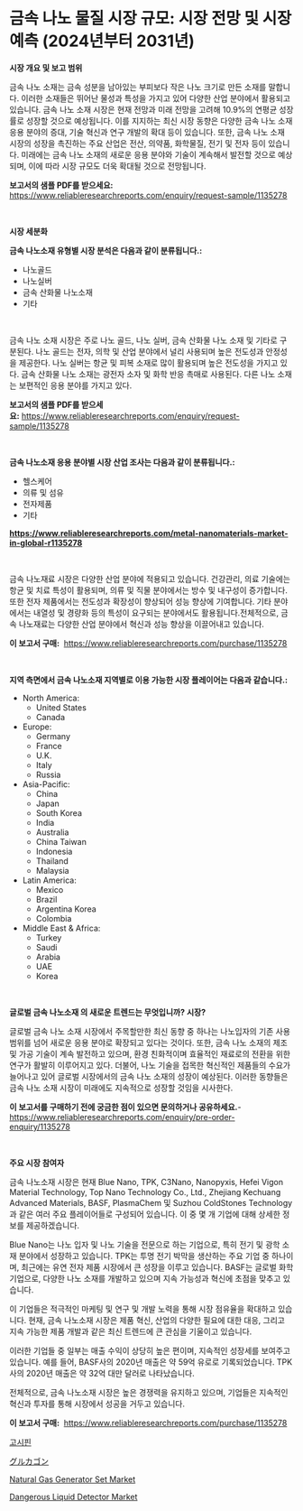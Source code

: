 <p><h1>금속 나노 물질 시장 규모: 시장 전망 및 시장 예측 (2024년부터 2031년)</h1></p><p><strong>시장 개요 및 보고 범위</strong></p>
<p><p>금속 나노 소재는 금속 성분을 남아있는 부피보다 작은 나노 크기로 만든 소재를 말합니다. 이러한 소재들은 뛰어난 물성과 특성을 가지고 있어 다양한 산업 분야에서 활용되고 있습니다. 금속 나노 소재 시장은 현재 전망과 미래 전망을 고려해 10.9%의 연평균 성장률로 성장할 것으로 예상됩니다. 이를 지지하는 최신 시장 동향은 다양한 금속 나노 소재 응용 분야의 증대, 기술 혁신과 연구 개발의 확대 등이 있습니다. 또한, 금속 나노 소재 시장의 성장을 촉진하는 주요 산업은 전산, 의약품, 화학물질, 전기 및 전자 등이 있습니다. 미래에는 금속 나노 소재의 새로운 응용 분야와 기술이 계속해서 발전할 것으로 예상되며, 이에 따라 시장 규모도 더욱 확대될 것으로 전망됩니다.</p></p>
<p><strong>보고서의 샘플 PDF를 받으세요:</strong> <a href="https://www.reliableresearchreports.com/enquiry/request-sample/1135278">https://www.reliableresearchreports.com/enquiry/request-sample/1135278</a></p>
<p>&nbsp;</p>
<p><strong>시장 세분화</strong></p>
<p><strong>금속 나노소재 유형별 시장 분석은 다음과 같이 분류됩니다.:</strong></p>
<p><ul><li>나노골드</li><li>나노실버</li><li>금속 산화물 나노소재</li><li>기타</li></ul></p>
<p>&nbsp;</p>
<p><p>금속 나노 소재 시장은 주로 나노 골드, 나노 실버, 금속 산화물 나노 소재 및 기타로 구분된다. 나노 골드는 전자, 의학 및 산업 분야에서 널리 사용되며 높은 전도성과 안정성을 제공한다. 나노 실버는 항균 및 피복 소재로 많이 활용되며 높은 전도성을 가지고 있다. 금속 산화물 나노 소재는 광전자 소자 및 화학 반응 촉매로 사용된다. 다른 나노 소재는 보편적인 응용 분야를 가지고 있다.</p></p>
<p><strong>보고서의 샘플 PDF를 받으세요:</strong>&nbsp;<a href="https://www.reliableresearchreports.com/enquiry/request-sample/1135278">https://www.reliableresearchreports.com/enquiry/request-sample/1135278</a></p>
<p>&nbsp;</p>
<p><strong> 금속 나노소재 응용 분야별 시장 산업 조사는 다음과 같이 분류됩니다.:</strong></p>
<p><ul><li>헬스케어</li><li>의류 및 섬유</li><li>전자제품</li><li>기타</li></ul></p>
<p><strong><a href="https://www.reliableresearchreports.com/metal-nanomaterials-market-in-global-r1135278">https://www.reliableresearchreports.com/metal-nanomaterials-market-in-global-r1135278</a></strong></p>
<p>&nbsp;</p>
<p><p>금속 나노재료 시장은 다양한 산업 분야에 적용되고 있습니다. 건강관리, 의료 기술에는 항균 및 치료 특성이 활용되며, 의류 및 직물 분야에서는 방수 및 내구성이 증가합니다. 또한 전자 제품에서는 전도성과 확장성이 향상되어 성능 향상에 기여합니다. 기타 분야에서는 내열성 및 경량화 등의 특성이 요구되는 분야에서도 활용됩니다.전체적으로, 금속 나노재료는 다양한 산업 분야에서 혁신과 성능 향상을 이끌어내고 있습니다.</p></p>
<p><strong>이 보고서 구매:</strong>&nbsp; <a href="https://www.reliableresearchreports.com/purchase/1135278">https://www.reliableresearchreports.com/purchase/1135278</a></p>
<p>&nbsp;</p>
<p><strong>지역 측면에서 금속 나노소재 지역별로 이용 가능한 시장 플레이어는 다음과 같습니다.:</strong></p>
<p><ul>
    <li>
        North America:
        <ul>
            <li>United States</li>
            <li>Canada</li>
        </ul>
    </li>
    <li>
        Europe:
        <ul>
            <li>Germany</li>
            <li>France</li>
            <li>U.K.</li>
            <li>Italy</li>
            <li>Russia</li>
        </ul>
    </li>
    <li>
        Asia-Pacific:
        <ul>
            <li>China</li>
            <li>Japan</li>
            <li>South Korea</li>
            <li>India</li>
            <li>Australia</li>
            <li>China Taiwan</li>
            <li>Indonesia</li>
            <li>Thailand</li>
            <li>Malaysia</li>
        </ul>
    </li>
    <li>
        Latin America:
        <ul>
            <li>Mexico</li>
            <li>Brazil</li>
            <li>Argentina Korea</li>
            <li>Colombia</li>
        </ul>
    </li>
    <li>
        Middle East & Africa:
        <ul>
            <li>Turkey</li>
            <li>Saudi</li>
            <li>Arabia</li>
            <li>UAE</li>
            <li>Korea</li>
        </ul>
    </li>
    </ul></p>
<p>&nbsp;</p>
<p><strong>글로벌 금속 나노소재 의 새로운 트렌드는 무엇입니까? 시장?</strong></p>
<p><p>글로벌 금속 나노 소재 시장에서 주목할만한 최신 동향 중 하나는 나노입자의 기존 사용범위를 넘어 새로운 응용 분야로 확장되고 있다는 것이다. 또한, 금속 나노 소재의 제조 및 가공 기술이 계속 발전하고 있으며, 환경 친화적이며 효율적인 재료로의 전환을 위한 연구가 활발히 이루어지고 있다. 더불어, 나노 기술을 접목한 혁신적인 제품들의 수요가 늘어나고 있어 글로벌 시장에서의 금속 나노 소재의 성장이 예상된다. 이러한 동향들은 금속 나노 소재 시장이 미래에도 지속적으로 성장할 것임을 시사한다.</p></p>
<p><strong>이 보고서를 구매하기 전에 궁금한 점이 있으면 문의하거나 공유하세요.</strong>- <a href="https://www.reliableresearchreports.com/enquiry/pre-order-enquiry/1135278">https://www.reliableresearchreports.com/enquiry/pre-order-enquiry/1135278</a></p>
<p>&nbsp;</p>
<p><strong>주요 시장 참여자</strong></p>
<p><p>금속 나노소재 시장은 현재 Blue Nano, TPK, C3Nano, Nanopyxis, Hefei Vigon Material Technology, Top Nano Technology Co., Ltd., Zhejiang Kechuang Advanced Materials, BASF, PlasmaChem 및 Suzhou ColdStones Technology과 같은 여러 주요 플레이어들로 구성되어 있습니다. 이 중 몇 개 기업에 대해 상세한 정보를 제공하겠습니다.</p><p>Blue Nano는 나노 입자 및 나노 기술을 전문으로 하는 기업으로, 특히 전기 및 광학 소재 분야에서 성장하고 있습니다. TPK는 투명 전기 박막을 생산하는 주요 기업 중 하나이며, 최근에는 유연 전자 제품 시장에서 큰 성장을 이루고 있습니다. BASF는 글로벌 화학 기업으로, 다양한 나노 소재를 개발하고 있으며 지속 가능성과 혁신에 초점을 맞추고 있습니다.</p><p>이 기업들은 적극적인 마케팅 및 연구 및 개발 노력을 통해 시장 점유율을 확대하고 있습니다. 현재, 금속 나노소재 시장은 제품 혁신, 산업의 다양한 필요에 대한 대응, 그리고 지속 가능한 제품 개발과 같은 최신 트렌드에 큰 관심을 기울이고 있습니다.</p><p>이러한 기업들 중 일부는 매출 수익이 상당히 높은 편이며, 지속적인 성장세를 보여주고 있습니다. 예를 들어, BASF사의 2020년 매출은 약 59억 유로로 기록되었습니다. TPK사의 2020년 매출은 약 32억 대만 달러로 나타났습니다.</p><p>전체적으로, 금속 나노소재 시장은 높은 경쟁력을 유지하고 있으며, 기업들은 지속적인 혁신과 투자를 통해 시장에서 성공을 거두고 있습니다.</p></p>
<p><strong>이 보고서 구매:</strong>&nbsp;&nbsp;<a href="https://www.reliableresearchreports.com/purchase/1135278">https://www.reliableresearchreports.com/purchase/1135278</a></p>
<p><p><a href="https://github.com/fernandotryO5lson96765/Market-Research-Report-List-1/blob/main/204607526633.md">고시핀</a></p><p><a href="https://github.com/EmoryYundt1935/Market-Research-Report-List-1/blob/main/369937928970.md">グルカゴン</a></p><p><a href="https://github.com/Glendatilghmankmgz0rbhwpy/Market-Research-Report-List-2/blob/main/natural-gas-generator-set-market.md">Natural Gas Generator Set Market</a></p><p><a href="https://github.com/dx0328/Market-Research-Report-List-2/blob/main/dangerous-liquid-detector-market.md">Dangerous Liquid Detector Market</a></p></p>